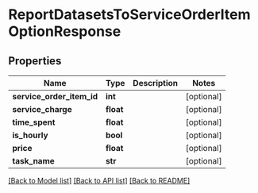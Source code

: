 # ReportDatasetsToServiceOrderItemOptionResponse

## Properties
Name | Type | Description | Notes
------------ | ------------- | ------------- | -------------
**service_order_item_id** | **int** |  | [optional] 
**service_charge** | **float** |  | [optional] 
**time_spent** | **float** |  | [optional] 
**is_hourly** | **bool** |  | [optional] 
**price** | **float** |  | [optional] 
**task_name** | **str** |  | [optional] 

[[Back to Model list]](../README.md#documentation-for-models) [[Back to API list]](../README.md#documentation-for-api-endpoints) [[Back to README]](../README.md)


